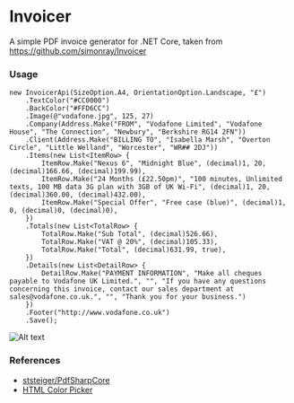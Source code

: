 # Invoicer

A simple PDF invoice generator for .NET Core, taken from https://github.com/simonray/Invoicer

### Usage

    new InvoicerApi(SizeOption.A4, OrientationOption.Landscape, "£")
        .TextColor("#CC0000")
        .BackColor("#FFD6CC")
        .Image(@"vodafone.jpg", 125, 27)
        .Company(Address.Make("FROM", "Vodafone Limited", "Vodafone House", "The Connection", "Newbury", "Berkshire RG14 2FN"))
        .Client(Address.Make("BILLING TO", "Isabella Marsh", "Overton Circle", "Little Welland", "Worcester", "WR## 2DJ"))
        .Items(new List<ItemRow> { 
            ItemRow.Make("Nexus 6", "Midnight Blue", (decimal)1, 20, (decimal)166.66, (decimal)199.99),
            ItemRow.Make("24 Months (£22.50pm)", "100 minutes, Unlimited texts, 100 MB data 3G plan with 3GB of UK Wi-Fi", (decimal)1, 20, (decimal)360.00, (decimal)432.00),
            ItemRow.Make("Special Offer", "Free case (blue)", (decimal)1, 0, (decimal)0, (decimal)0),
        })
        .Totals(new List<TotalRow> {
            TotalRow.Make("Sub Total", (decimal)526.66),
            TotalRow.Make("VAT @ 20%", (decimal)105.33),
            TotalRow.Make("Total", (decimal)631.99, true),
        })
        .Details(new List<DetailRow> {
            DetailRow.Make("PAYMENT INFORMATION", "Make all cheques payable to Vodafone UK Limited.", "", "If you have any questions concerning this invoice, contact our sales department at sales@vodafone.co.uk.", "", "Thank you for your business.")
        })
        .Footer("http://www.vodafone.co.uk")
        .Save();

![Alt text](http://s14.postimg.cc/525eovuep/invoice.png "Sample Invoice")
		
### References
* [ststeiger/PdfSharpCore](https://github.com/ststeiger/PdfSharpCore)
* [HTML Color Picker](http://www.w3schools.com/tags/ref_colorpicker.asp)
